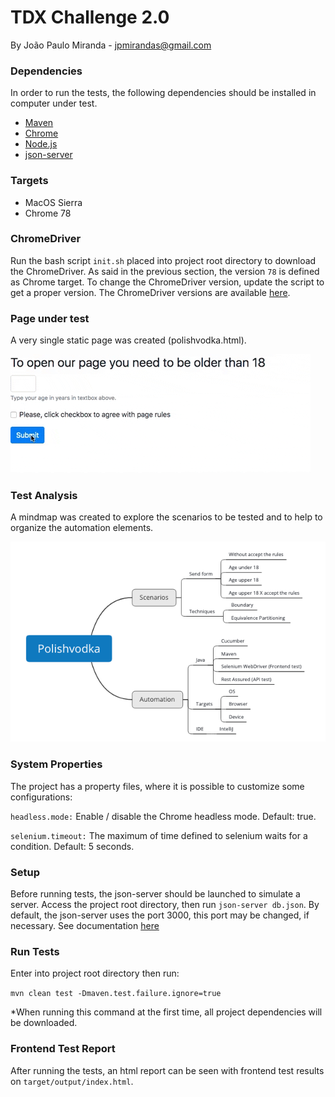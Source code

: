# TDX Challenge 2.0
By João Paulo Miranda - jpmirandas@gmail.com

### Dependencies

In order to run the tests, the following dependencies should be installed in computer under test.
* [Maven](https://maven.apache.org/)
* [Chrome](https://www.google.com/intl/pt-BR/chrome/)
* [Node.js](https://nodejs.org/en/)
* [json-server](https://www.npmjs.com/package/json-server)

 
### Targets
* MacOS Sierra
* Chrome 78

### ChromeDriver
Run the bash script `init.sh` placed into project root directory to download the ChromeDriver.
As said in the previous section, the version `78` is defined as Chrome target.
To change the ChromeDriver version, update the script to get a proper version.
The ChromeDriver versions are available [here](https://chromedriver.chromium.org/downloads).  

### Page under test
A very single static page was created (polishvodka.html).


![image](page.gif) 

### Test Analysis

A mindmap was created to explore the scenarios to be tested and to help to organize the automation elements. 

![image](mindmap.png)

### System Properties
The project has a property files, where it is possible to customize some configurations:

`headless.mode:` Enable / disable the Chrome headless mode. Default: true.

`selenium.timeout:` The maximum of time defined to selenium waits for a condition. Default: 5 seconds.

### Setup
Before running tests, the json-server should be launched to simulate a server. Access the project root directory, then run `json-server db.json`.
By default, the json-server uses the port 3000, this port may be changed, if necessary.
See documentation [here](https://www.npmjs.com/package/json-server)

### Run Tests

Enter into project root directory then run:

`mvn clean test -Dmaven.test.failure.ignore=true`

\*When running this command at the first time, all project dependencies will be downloaded.

### Frontend Test Report
After running the tests, an html report can be seen with frontend test results on `target/output/index.html`.
